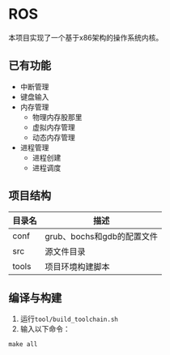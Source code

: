 # ROS

本项目实现了一个基于x86架构的操作系统内核。

## 已有功能

- 中断管理
- 键盘输入
- 内存管理
  - 物理内存股那里
  - 虚拟内存管理
  - 动态内存管理
- 进程管理
  - 进程创建
  - 进程调度

## 项目结构

| 目录名 | 描述                       |
| ------ | -------------------------- |
| conf   | grub、bochs和gdb的配置文件 |
| src    | 源文件目录                 |
| tools  | 项目环境构建脚本           |

## 编译与构建

1. 运行`tool/build_toolchain.sh`
2. 输入以下命令：

```shell
make all
```

